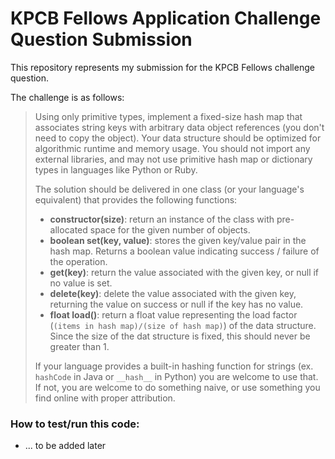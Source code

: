 # KPCB Fellows Application Challenge Question Submission

This repository represents my submission for the KPCB Fellows challenge question.

The challenge is as follows:

> Using only primitive types, implement a fixed-size hash map that associates string keys with arbitrary data object references (you don't need to copy the object). Your data structure should be optimized for algorithmic runtime and memory usage. You should not import any external libraries, and may not use primitive hash map or dictionary types in languages like Python or Ruby.
>
> The solution should be delivered in one class (or your language's equivalent) that provides the following functions:
> * __constructor(size)__: return an instance of the class with pre-allocated space for the given number of objects.
> * __boolean set(key, value)__: stores the given key/value pair in the hash map. Returns a boolean value indicating success / failure of the operation.
> * __get(key)__: return the value associated with the given key, or null if no value is set.
> * __delete(key)__: delete the value associated with the given key, returning the value on success or null if the key has no value.
> * __float load()__: return a float value representing the load factor (`(items in hash map)/(size of hash map)`) of the data structure. Since the size of the dat structure is fixed, this should never be greater than 1.
>
> If your language provides a built-in hashing function for strings (ex. `hashCode` in Java or `__hash__` in Python) you are welcome to use that. If not, you are welcome to do something naive, or use something you find online with proper attribution.

### How to test/run this code:
* ... to be added later
